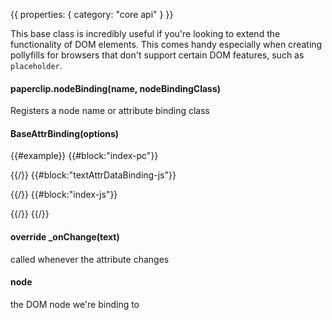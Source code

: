 {{
  properties: {
    category: "core api"
  }
}}

This base class is incredibly useful if you're looking to extend the functionality of DOM elements. This comes
handy especially when creating pollyfills for browsers that don't support certain DOM features, such as `placeholder`.

#### paperclip.nodeBinding(name, nodeBindingClass)

Registers a node name or attribute binding class

#### BaseAttrBinding(options)

{{#example}}
{{#block:"index-pc"}}
<!--
<input type="text" class="form-control" placeholder="message" data-bind="{{ model: <~>text }}"></input>
<span data-text="{{text}}"></span>
-->
{{/}}
{{#block:"textAttrDataBinding-js"}}
<!--
var paperclip = require("paperclip"),
views         = require("mojo-views");

module.exports = paperclip.BaseAttrBinding.extend({
  _onChange: function (text) {
    this.node.innerHTML = text || "";
  }
});
-->
{{/}}
{{#block:"index-js"}}
<!--
var bindable = require("bindable"),
Application  = require("mojo-application"),
views        = require("mojo-views"),
paperclip    = require("mojo-paperclip")

var app = new Application();
app.use(views, paperclip);

app.paperclip.nodeBinding("data-text", require("./textAttrBinding"));

preview.element.appendChild(new views.Base({
  paper: require("./index.pc")
}, app).render());

-->
{{/}}
{{/}}


#### override _onChange(text)

called whenever the attribute changes

#### node

the DOM node we're binding to

